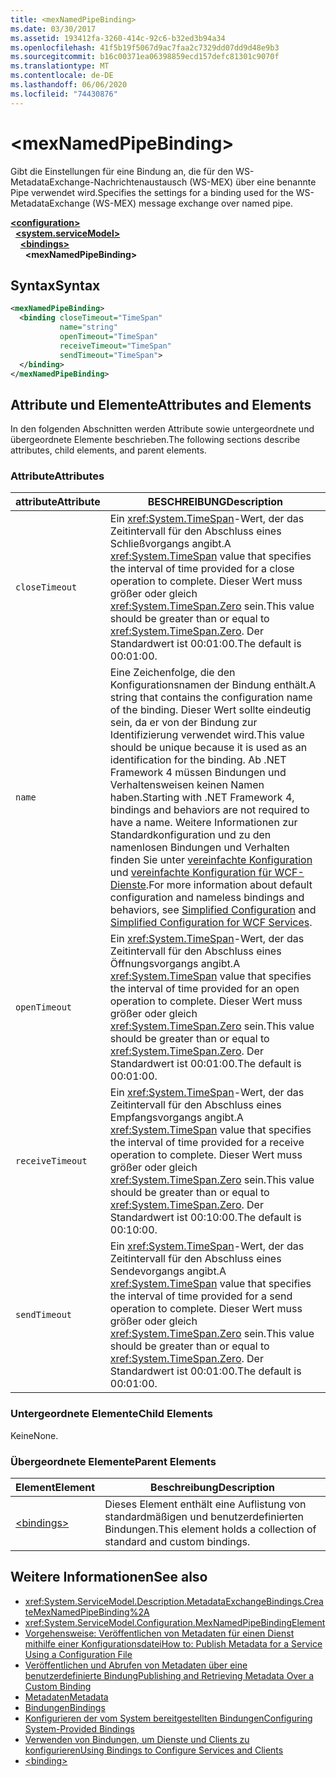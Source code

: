 ```yaml
---
title: <mexNamedPipeBinding>
ms.date: 03/30/2017
ms.assetid: 193412fa-3260-414c-92c6-b32ed3b94a34
ms.openlocfilehash: 41f5b19f5067d9ac7faa2c7329dd07dd9d48e9b3
ms.sourcegitcommit: b16c00371ea06398859ecd157defc81301c9070f
ms.translationtype: MT
ms.contentlocale: de-DE
ms.lasthandoff: 06/06/2020
ms.locfileid: "74430876"
---
```

# \<mexNamedPipeBinding>
<span data-ttu-id="92c27-101">Gibt die Einstellungen für eine Bindung an, die für den WS-MetadataExchange-Nachrichtenaustausch (WS-MEX) über eine benannte Pipe verwendet wird.</span><span class="sxs-lookup"><span data-stu-id="92c27-101">Specifies the settings for a binding used for the WS-MetadataExchange (WS-MEX) message exchange over named pipe.</span></span>  
  
[**\<configuration>**](../configuration-element.md)\
&nbsp;&nbsp;[**\<system.serviceModel>**](system-servicemodel.md)\
&nbsp;&nbsp;&nbsp;&nbsp;[**\<bindings>**](bindings.md)\
&nbsp;&nbsp;&nbsp;&nbsp;&nbsp;&nbsp;**\<mexNamedPipeBinding>**  
  
## <a name="syntax"></a><span data-ttu-id="92c27-102">Syntax</span><span class="sxs-lookup"><span data-stu-id="92c27-102">Syntax</span></span>  
  
```xml  
<mexNamedPipeBinding>
  <binding closeTimeout="TimeSpan"
           name="string"
           openTimeout="TimeSpan"
           receiveTimeout="TimeSpan"
           sendTimeout="TimeSpan">
  </binding>
</mexNamedPipeBinding>
```  
  
## <a name="attributes-and-elements"></a><span data-ttu-id="92c27-103">Attribute und Elemente</span><span class="sxs-lookup"><span data-stu-id="92c27-103">Attributes and Elements</span></span>  
 <span data-ttu-id="92c27-104">In den folgenden Abschnitten werden Attribute sowie untergeordnete und übergeordnete Elemente beschrieben.</span><span class="sxs-lookup"><span data-stu-id="92c27-104">The following sections describe attributes, child elements, and parent elements.</span></span>  
  
### <a name="attributes"></a><span data-ttu-id="92c27-105">Attribute</span><span class="sxs-lookup"><span data-stu-id="92c27-105">Attributes</span></span>  
  
|<span data-ttu-id="92c27-106">attribute</span><span class="sxs-lookup"><span data-stu-id="92c27-106">Attribute</span></span>|<span data-ttu-id="92c27-107">BESCHREIBUNG</span><span class="sxs-lookup"><span data-stu-id="92c27-107">Description</span></span>|  
|---------------|-----------------|  
|`closeTimeout`|<span data-ttu-id="92c27-108">Ein <xref:System.TimeSpan>-Wert, der das Zeitintervall für den Abschluss eines Schließvorgangs angibt.</span><span class="sxs-lookup"><span data-stu-id="92c27-108">A <xref:System.TimeSpan> value that specifies the interval of time provided for a close operation to complete.</span></span> <span data-ttu-id="92c27-109">Dieser Wert muss größer oder gleich <xref:System.TimeSpan.Zero> sein.</span><span class="sxs-lookup"><span data-stu-id="92c27-109">This value should be greater than or equal to <xref:System.TimeSpan.Zero>.</span></span> <span data-ttu-id="92c27-110">Der Standardwert ist 00:01:00.</span><span class="sxs-lookup"><span data-stu-id="92c27-110">The default is 00:01:00.</span></span>|  
|`name`|<span data-ttu-id="92c27-111">Eine Zeichenfolge, die den Konfigurationsnamen der Bindung enthält.</span><span class="sxs-lookup"><span data-stu-id="92c27-111">A string that contains the configuration name of the binding.</span></span> <span data-ttu-id="92c27-112">Dieser Wert sollte eindeutig sein, da er von der Bindung zur Identifizierung verwendet wird.</span><span class="sxs-lookup"><span data-stu-id="92c27-112">This value should be unique because it is used as an identification for the binding.</span></span> <span data-ttu-id="92c27-113">Ab .NET Framework 4 müssen Bindungen und Verhaltensweisen keinen Namen haben.</span><span class="sxs-lookup"><span data-stu-id="92c27-113">Starting with .NET Framework 4, bindings and behaviors are not required to have a name.</span></span> <span data-ttu-id="92c27-114">Weitere Informationen zur Standardkonfiguration und zu den namenlosen Bindungen und Verhalten finden Sie unter [vereinfachte Konfiguration](../../../wcf/simplified-configuration.md) und [vereinfachte Konfiguration für WCF-Dienste](../../../wcf/samples/simplified-configuration-for-wcf-services.md).</span><span class="sxs-lookup"><span data-stu-id="92c27-114">For more information about default configuration and nameless bindings and behaviors, see [Simplified Configuration](../../../wcf/simplified-configuration.md) and [Simplified Configuration for WCF Services](../../../wcf/samples/simplified-configuration-for-wcf-services.md).</span></span>|  
|`openTimeout`|<span data-ttu-id="92c27-115">Ein <xref:System.TimeSpan>-Wert, der das Zeitintervall für den Abschluss eines Öffnungsvorgangs angibt.</span><span class="sxs-lookup"><span data-stu-id="92c27-115">A <xref:System.TimeSpan> value that specifies the interval of time provided for an open operation to complete.</span></span> <span data-ttu-id="92c27-116">Dieser Wert muss größer oder gleich <xref:System.TimeSpan.Zero> sein.</span><span class="sxs-lookup"><span data-stu-id="92c27-116">This value should be greater than or equal to <xref:System.TimeSpan.Zero>.</span></span> <span data-ttu-id="92c27-117">Der Standardwert ist 00:01:00.</span><span class="sxs-lookup"><span data-stu-id="92c27-117">The default is 00:01:00.</span></span>|  
|`receiveTimeout`|<span data-ttu-id="92c27-118">Ein <xref:System.TimeSpan>-Wert, der das Zeitintervall für den Abschluss eines Empfangsvorgangs angibt.</span><span class="sxs-lookup"><span data-stu-id="92c27-118">A <xref:System.TimeSpan> value that specifies the interval of time provided for a receive operation to complete.</span></span> <span data-ttu-id="92c27-119">Dieser Wert muss größer oder gleich <xref:System.TimeSpan.Zero> sein.</span><span class="sxs-lookup"><span data-stu-id="92c27-119">This value should be greater than or equal to <xref:System.TimeSpan.Zero>.</span></span> <span data-ttu-id="92c27-120">Der Standardwert ist 00:10:00.</span><span class="sxs-lookup"><span data-stu-id="92c27-120">The default is 00:10:00.</span></span>|  
|`sendTimeout`|<span data-ttu-id="92c27-121">Ein <xref:System.TimeSpan>-Wert, der das Zeitintervall für den Abschluss eines Sendevorgangs angibt.</span><span class="sxs-lookup"><span data-stu-id="92c27-121">A <xref:System.TimeSpan> value that specifies the interval of time provided for a send operation to complete.</span></span> <span data-ttu-id="92c27-122">Dieser Wert muss größer oder gleich <xref:System.TimeSpan.Zero> sein.</span><span class="sxs-lookup"><span data-stu-id="92c27-122">This value should be greater than or equal to <xref:System.TimeSpan.Zero>.</span></span> <span data-ttu-id="92c27-123">Der Standardwert ist 00:01:00.</span><span class="sxs-lookup"><span data-stu-id="92c27-123">The default is 00:01:00.</span></span>|  
  
### <a name="child-elements"></a><span data-ttu-id="92c27-124">Untergeordnete Elemente</span><span class="sxs-lookup"><span data-stu-id="92c27-124">Child Elements</span></span>  
 <span data-ttu-id="92c27-125">Keine</span><span class="sxs-lookup"><span data-stu-id="92c27-125">None.</span></span>  
  
### <a name="parent-elements"></a><span data-ttu-id="92c27-126">Übergeordnete Elemente</span><span class="sxs-lookup"><span data-stu-id="92c27-126">Parent Elements</span></span>  
  
|<span data-ttu-id="92c27-127">Element</span><span class="sxs-lookup"><span data-stu-id="92c27-127">Element</span></span>|<span data-ttu-id="92c27-128">Beschreibung</span><span class="sxs-lookup"><span data-stu-id="92c27-128">Description</span></span>|  
|-------------|-----------------|  
|[\<bindings>](bindings.md)|<span data-ttu-id="92c27-129">Dieses Element enthält eine Auflistung von standardmäßigen und benutzerdefinierten Bindungen.</span><span class="sxs-lookup"><span data-stu-id="92c27-129">This element holds a collection of standard and custom bindings.</span></span>|  
  
## <a name="see-also"></a><span data-ttu-id="92c27-130">Weitere Informationen</span><span class="sxs-lookup"><span data-stu-id="92c27-130">See also</span></span>

- <xref:System.ServiceModel.Description.MetadataExchangeBindings.CreateMexNamedPipeBinding%2A>
- <xref:System.ServiceModel.Configuration.MexNamedPipeBindingElement>
- [<span data-ttu-id="92c27-131">Vorgehensweise: Veröffentlichen von Metadaten für einen Dienst mithilfe einer Konfigurationsdatei</span><span class="sxs-lookup"><span data-stu-id="92c27-131">How to: Publish Metadata for a Service Using a Configuration File</span></span>](../../../wcf/feature-details/how-to-publish-metadata-for-a-service-using-a-configuration-file.md)
- [<span data-ttu-id="92c27-132">Veröffentlichen und Abrufen von Metadaten über eine benutzerdefinierte Bindung</span><span class="sxs-lookup"><span data-stu-id="92c27-132">Publishing and Retrieving Metadata Over a Custom Binding</span></span>](../../../wcf/extending/publishing-and-retrieving-metadata-over-a-custom-binding.md)
- [<span data-ttu-id="92c27-133">Metadaten</span><span class="sxs-lookup"><span data-stu-id="92c27-133">Metadata</span></span>](../../../wcf/feature-details/metadata.md)
- [<span data-ttu-id="92c27-134">Bindungen</span><span class="sxs-lookup"><span data-stu-id="92c27-134">Bindings</span></span>](../../../wcf/bindings.md)
- [<span data-ttu-id="92c27-135">Konfigurieren der vom System bereitgestellten Bindungen</span><span class="sxs-lookup"><span data-stu-id="92c27-135">Configuring System-Provided Bindings</span></span>](../../../wcf/feature-details/configuring-system-provided-bindings.md)
- [<span data-ttu-id="92c27-136">Verwenden von Bindungen, um Dienste und Clients zu konfigurieren</span><span class="sxs-lookup"><span data-stu-id="92c27-136">Using Bindings to Configure Services and Clients</span></span>](../../../wcf/using-bindings-to-configure-services-and-clients.md)
- [\<binding>](bindings.md)
